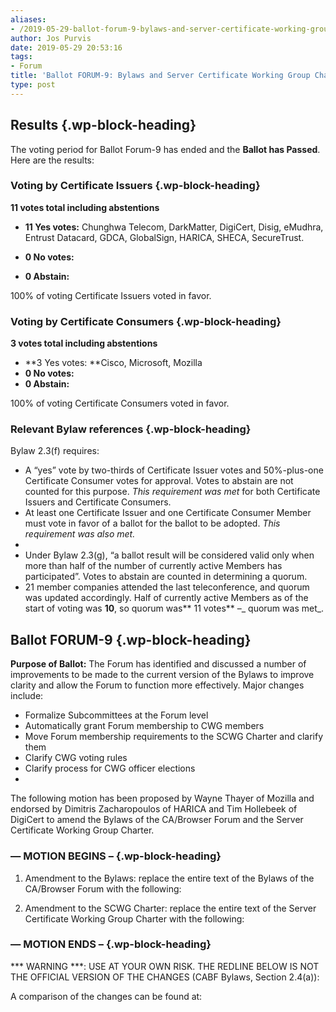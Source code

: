 ```yaml
---
aliases:
- /2019-05-29-ballot-forum-9-bylaws-and-server-certificate-working-group-charter-updates-2/
author: Jos Purvis
date: 2019-05-29 20:53:16
tags:
- Forum
title: 'Ballot FORUM-9: Bylaws and Server Certificate Working Group Charter Updates'
type: post
---
```


## Results {.wp-block-heading}

The voting period for Ballot Forum-9 has ended and the **Ballot has Passed**. Here are the results:

### Voting by Certificate Issuers {.wp-block-heading}

**11 votes total including abstentions**

- **11 Yes votes:** Chunghwa Telecom, DarkMatter, DigiCert, Disig, eMudhra, Entrust Datacard, GDCA, GlobalSign, HARICA, SHECA, SecureTrust.

- **0 No votes:**

- **0 Abstain:**

100% of voting Certificate Issuers voted in favor.

### Voting by Certificate Consumers {.wp-block-heading}

**3 votes total including abstentions**

- **3 Yes votes: **Cisco, Microsoft, Mozilla
- **0 No votes:**
- **0 Abstain:**

100% of voting Certificate Consumers voted in favor.

### Relevant Bylaw references {.wp-block-heading}

Bylaw 2.3(f) requires:

- A “yes” vote by two-thirds of Certificate Issuer votes and 50%-plus-one Certificate Consumer votes for approval. Votes to abstain are not counted for this purpose. _This requirement was met_ for both Certificate Issuers and Certificate Consumers.
- At least one Certificate Issuer and one Certificate Consumer Member must vote in favor of a ballot for the ballot to be adopted. _This requirement was also met._
-
- Under Bylaw 2.3(g), “a ballot result will be considered valid only when more than half of the number of currently active Members has participated”. Votes to abstain are counted in determining a quorum.
- 21 member companies attended the last teleconference, and quorum was updated accordingly. Half of currently active Members as of the start of voting was **10**, so quorum was** 11 votes** –\_ quorum was met\_.

## Ballot FORUM-9 {.wp-block-heading}

**Purpose of Ballot:** The Forum has identified and discussed a number of improvements to be made to the current version of the Bylaws to improve clarity and allow the Forum to function more effectively. Major changes include:

- Formalize Subcommittees at the Forum level
- Automatically grant Forum membership to CWG members
- Move Forum membership requirements to the SCWG Charter and clarify them
- Clarify CWG voting rules
- Clarify process for CWG officer elections
-

The following motion has been proposed by Wayne Thayer of Mozilla and endorsed by Dimitris Zacharopoulos of HARICA and Tim Hollebeek of DigiCert to amend the Bylaws of the CA/Browser Forum and the Server Certificate Working Group Charter.

### — MOTION BEGINS – {.wp-block-heading}

1. Amendment to the Bylaws: replace the entire text of the Bylaws of the CA/Browser Forum with the following:

1. Amendment to the SCWG Charter: replace the entire text of the Server Certificate Working Group Charter with the following:

### — MOTION ENDS – {.wp-block-heading}

\*\** WARNING ***: USE AT YOUR OWN RISK. THE REDLINE BELOW IS NOT THE OFFICIAL VERSION OF THE CHANGES (CABF Bylaws, Section 2.4(a)):

A comparison of the changes can be found at: